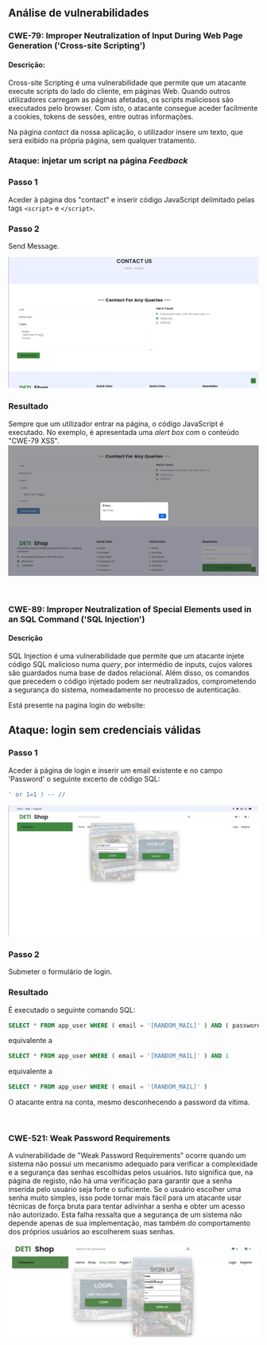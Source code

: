 ## Análise de vulnerabilidades

### CWE-79: Improper Neutralization of Input During Web Page Generation ('Cross-site Scripting')

#### Descrição:
Cross-site Scripting é uma vulnerabilidade que permite que um atacante execute scripts do lado do cliente, em páginas Web. Quando outros utilizadores carregam as páginas afetadas, os scripts maliciosos são executados pelo browser. Com isto, o atacante consegue aceder facilmente a cookies, tokens de sessões, entre outras informações.

Na página *contact* da nossa aplicação, o utilizador insere um texto, que será exibido na própria página, sem qualquer tratamento.

### Ataque: injetar um script na página *Feedback*
### Passo 1
Aceder à página dos "contact" e inserir código JavaScript delimitado pelas tags ```<script>``` e ```</script>```.

### Passo 2
Send Message.



![CWE-79](CWE-79_image1.png)

### Resultado



Sempre que um utilizador entrar na página, o código JavaScript é executado. No exemplo, é apresentada uma *alert box* com o conteúdo "CWE-79 XSS".
![CWE-79](CWE-79_image2.png)

<br>

### CWE-89: Improper Neutralization of Special Elements used in an SQL Command ('SQL Injection')
#### Descrição
SQL Injection é uma vulnerabilidade que permite que um atacante injete código SQL malicioso numa *query*, por intermédio de inputs, cujos valores são guardados numa base de dados relacional. Além disso, os comandos que precedem o código injetado podem ser neutralizados, comprometendo a segurança do sistema, nomeadamente no processo de autenticação.

Está presente na pagina login do website:

## Ataque: login sem credenciais válidas

### Passo 1
Aceder à página de login e inserir um email existente e no campo 'Password' o seguinte excerto de código SQL:
```sql
' or 1=1 ) -- //
```

![CWE-89](CWE-89.png)

### Passo 2
Submeter o formulário de login.


### Resultado
É executado o seguinte comando SQL:
```sql
SELECT * FROM app_user WHERE ( email = '[RANDOM_MAIL]' ) AND ( password_ = '' OR 1=1 ) -- // ) "
```
equivalente a
```sql
SELECT * FROM app_user WHERE ( email = '[RANDOM_MAIL]' ) AND 1
```
equivalente a
```sql
SELECT * FROM app_user WHERE ( email = '[RANDOM_MAIL]' )
```

O atacante entra na conta, mesmo desconhecendo a password da vítima.

<br>









### CWE-521: Weak Password Requirements
A vulnerabilidade de "Weak Password Requirements" ocorre quando um sistema não possui um mecanismo adequado para verificar a complexidade e a segurança das senhas escolhidas pelos usuários. Isto significa que, na página de registo, não há uma verificação para garantir que a senha inserida pelo usuário seja forte o suficiente. Se o usuário escolher uma senha muito simples, isso pode tornar mais fácil para um atacante usar técnicas de força bruta para tentar adivinhar a senha e obter um acesso não autorizado. Esta falha ressalta que a segurança de um sistema não depende apenas de sua implementação, mas também do comportamento dos próprios usuários ao escolherem suas senhas.


![CWE-521](CWE-521_1.png)
